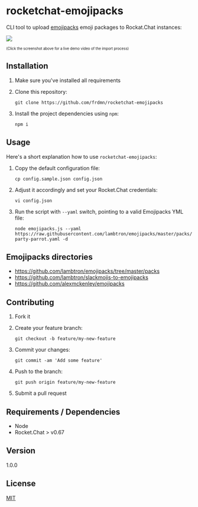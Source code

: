 # rocketchat-emojipacks

CLI tool to upload [emojipacks](https://github.com/lambtron/emojipacks) emoji packages to Rockat.Chat instances:

[![](https://i.imgur.com/kUmjWaF.png)](https://up.frd.mn/js2B7s.mp4)

<sub><sup>(Click the screenshot above for a live demo video of the import process)</sup></sub>

## Installation

1. Make sure you've installed all requirements
2. Clone this repository:

    ```shell
    git clone https://github.com/frdmn/rocketchat-emojipacks
    ```

3. Install the project dependencies using `npm`:

    ```shell
    npm i
    ```

## Usage

Here's a short explanation how to use `rocketchat-emojipacks`:

1. Copy the default configuration file:

    ```shell
    cp config.sample.json config.json
    ```

2. Adjust it accordingly and set your Rocket.Chat credentials:

    ```shell
    vi config.json
    ```

3. Run the script with `--yaml` switch, pointing to a valid Emojipacks YML file:

    ```shell
    node emojipacks.js --yaml https://raw.githubusercontent.com/lambtron/emojipacks/master/packs/slackmojis-party-parrot.yaml -d
    ```

## Emojipacks directories

- <https://github.com/lambtron/emojipacks/tree/master/packs>
- <https://github.com/lambtron/slackmojis-to-emojipacks>
- <https://github.com/alexmckenley/emojipacks>

## Contributing

1. Fork it
2. Create your feature branch:

    ```shell
    git checkout -b feature/my-new-feature
    ```

3. Commit your changes:

    ```shell
    git commit -am 'Add some feature'
    ```

4. Push to the branch:

    ```shell
    git push origin feature/my-new-feature
    ```

5. Submit a pull request

## Requirements / Dependencies

* Node
* Rocket.Chat > v0.67

## Version

1.0.0

## License

[MIT](LICENSE)
